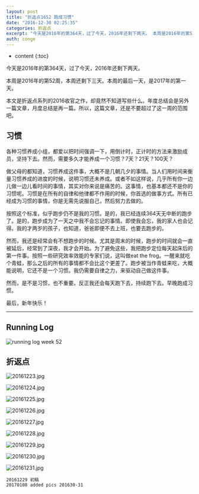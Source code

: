 ```yaml
---
layout: post
title: "折返点1652 跑成习惯"
date: "2016-12-30 02:25:35"
categories: 折返点
excerpt: "今天是2016年的第364天，过了今天，2016年还剩下两天。 本周是2016年的第52周，本周还剩下三天。本周的最后一天，是2017年的第一天..."
auth: conge
---
```

* content
{:toc}

今天是2016年的第364天，过了今天，2016年还剩下两天。

本周是2016年的第52周，本周还剩下三天。本周的最后一天，是2017年的第一天。

本文是折返点系列的2016收官之作，却竟然不知道写些什么。年度总结会是另外一篇文章，月度总结是再一篇。所以，这篇文章，还是不要超过了这一周的范围吧。

## 习惯

各种习惯养成小组，都爱以把时间强调一下，用倒计时，正计时的方法来激励成员，坚持下去。然而，需要多久才能养成一个习惯？7天？21天？100天？

做父母的都知道，习惯养成这件事，大概不是几朝几夕的事情。当人们用时间来衡量习惯养成的进度的时候，说明习惯还未养成。或者不如这样说，几乎所有你一边儿做一边儿看时间的事情，其实对你来说是痛苦的。这事情，也基本都还不是你的习惯呢。习惯是在所有的自律和他律都不作用的时候，你首选的做事方式。所有已经成为习惯的事情，你是无需先说服自己，然后努力去做的。

按照这个标准，似乎跑步仍不是我的习惯。是的，我已经连续364天无中断的跑步了。是的，跑步成为了一天之中我不会忘记的事情。即使我会忘，我的家人也会记得。我的才两岁的孩子，也知道，爸爸即便不去上班，也要去跑步的。

然而，我还是经常会有不想跑步的时候。尤其是周末的时候，跑步的时间就会一直被延后，经常到了深夜，我才会开始。为了避免这些，我把跑步定位每天起床后的第一件事。按照一些研究效率效能的专家们说，这叫做eat the frog。一醒来就吃个青蛙，那么之后的所有的事情都不会比这个更差了。跑步被当作青蛙来吃，大概能说明，它还不是一个习惯。我仍需要自律之力，来驱动自己做这件事。

然而，是不是习惯，也不重要。反正我还会每天跑下去，持续跑下去。早晚跑成习惯。

最后，新年快乐！


----

## Running Log

![running log week 52](/assets/images/折返点/118382-b74d768b8ea3528d.png)

## 折返点

![20161223.jpg](/assets/images/折返点/118382-8eda40e121d8ae3a.jpg)

![20161224.jpg](/assets/images/折返点/118382-a5cf9e7ab83b7c0d.jpg)

![20161225.jpg](/assets/images/折返点/118382-b4ded6e9bc35add9.jpg)

![20161226.jpg](/assets/images/折返点/118382-5675d74758c20762.jpg)

![20161227.jpg](/assets/images/折返点/118382-ebcb5277040bab15.jpg)

![20161228.jpg](/assets/images/折返点/118382-5987c32a21ffb2e3.jpg)

![20161229.jpg](/assets/images/折返点/118382-e46d8cac2d8b58d9.jpg)

![20161230.jpg](/assets/images/折返点/118382-d00bd0a02b010228.jpg)

![20161231.jpg](/assets/images/折返点/118382-dca72964c10db64d.jpg)

```
20161229 初稿
20170108 added pics 201630-31

```
